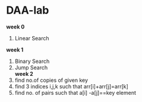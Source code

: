 # DAA-lab
**week 0**<br>
1. Linear Search<br>

**week 1**<br>
1. Binary Search<br>
2. Jump Search<br>
**week 2**<br>
1. find no.of copies of given key
2. find 3 indices i,j,k such that arr[i]+arr[j]=arr[k]
3. find no. of pairs such that a[i] -a[j]==key element
